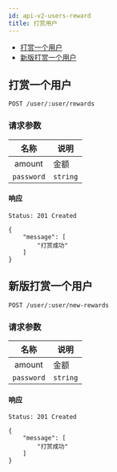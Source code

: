 ```yaml
---
id: api-v2-users-reward
title: 打赏用户
---
```

- [打赏一个用户](#打赏一个用户)
- [新版打赏一个用户](#新版打赏一个用户)

## 打赏一个用户

```
POST /user/:user/rewards
```

### 请求参数
| 名称 | 说明 |
|:----:|------|
| amount | 金额 |
| `password` | `string` | **根据启动信息决定是否传递**，用户密码，支付需要用户输入密码进行付费支付。） |

#### 响应

```
Status: 201 Created
```

```json5
{
    "message": [
        "打赏成功"
    ]
}
```

## 新版打赏一个用户

```
POST /user/:user/new-rewards
```

### 请求参数
| 名称 | 说明 |
|:----:|------|
| amount | 金额 |
| `password` | `string` | **根据启动信息决定是否传递**，用户密码，支付需要用户输入密码进行付费支付。） |

#### 响应

```
Status: 201 Created
```

```json5
{
    "message": [
        "打赏成功"
    ]
}
```

